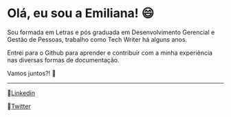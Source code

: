 # Olá, eu sou a Emiliana! :smile:

Sou formada em Letras e pós graduada em Desenvolvimento Gerencial e Gestão de Pessoas, trabalho como Tech Writer há alguns anos. 

Entrei para o Github para aprender e contribuir com a minha experiência nas diversas formas de documentação. 

Vamos juntos?! :rocket:

<hr/>

:link:[Linkedin](https://www.linkedin.com/in/emilianadasilva/)

:hatched_chick:[Twitter](https://twitter.com/e_milianas)
